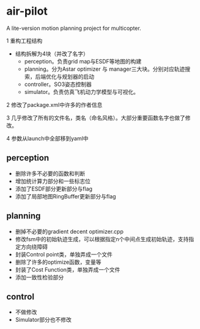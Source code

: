 # air-pilot
A lite-version motion planning project for multicopter.

1 重构工程结构
  - 结构拆解为4块（并改了名字）
    - perception。负责grid map与ESDF等地图的构建
    - planning。分为Astar optimizer 与 manager三大块。分别对应轨迹搜索，后端优化与规划器的启动
    - controller。SO3姿态控制器
    - simulator。负责仿真飞机动力学模型与可视化。


2 修改了package.xml中许多的作者信息


3 几乎修改了所有的文件名，类名（命名风格）。大部分重要函数名字也做了修改。


4 参数从launch中全部移到yaml中

## perception
- 删除许多不必要的函数和判断
- 增加统计算力部分和一些标志位
- 添加了ESDF部分更新部分与flag
- 添加了局部地图RingBuffer更新部分与flag
## planning
- 删掉不必要的gradient decent optimizer.cpp
- 修改fsm中的初始轨迹生成，可以根据指定n个中间点生成初始轨迹，支持指定方向绕障碍
- 封装Control point类，单独弄成一个文件
- 删除了许多的optimize函数，变量等
- 封装了Cost Function类，单独弄成一个文件
- 添加一致性检验部分
## control 
- 不做修改
- Simulator部分也不修改



